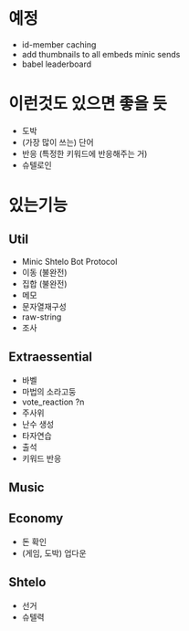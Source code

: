 # 예정
* id-member caching
* add thumbnails to all embeds minic sends
* babel leaderboard

# 이런것도 있으면 좋을 듯
* 도박
* (가장 많이 쓰는) 단어
* 반응 (특정한 키워드에 반응해주는 거)
* 슈텔로인

# 있는기능
## Util
* Minic Shtelo Bot Protocol
* 이동 (불완전)
* 집합 (불완전)
* 메모
* 문자열재구성
* raw-string
* 조사
## Extraessential
* 바벨
* 마법의 소라고둥
* vote_reaction ?n
* 주사위
* 난수 생성
* 타자연습
* 출석
* 키워드 반응
## Music
## Economy
* 돈 확인
* (게임, 도박) 업다운
## Shtelo
* 선거
* 슈텔력